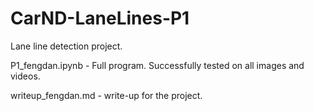 # CarND-LaneLines-P1
Lane line detection project.

P1_fengdan.ipynb - Full program. Successfully tested on all images and videos.

writeup_fengdan.md - write-up for the project.
